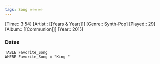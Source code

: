 ```yaml
---
tags: Song ⭐⭐⭐⭐⭐ 
---
```

[Time:: 3:54]
[Artist:: [[Years & Years]]]
[Genre:: Synth-Pop]
[Played:: 29]
[Album:: [[Communion]]]
[Year:: 2015]
### Dates
````dataview
TABLE Favorite_Song
WHERE Favorite_Song = "King "
````
